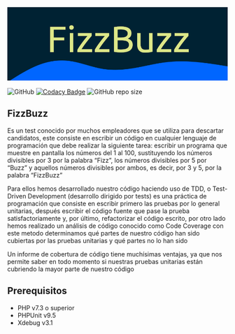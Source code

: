<img alt="Codacy branch coverage" src="image/fizzbuzz.png">

![GitHub](https://img.shields.io/github/license/aagamezl/static-site-generator) 
[![Codacy Badge](https://app.codacy.com/project/badge/Coverage/bba01436c0c04e9296748f93c56ef57c)](https://www.codacy.com/gh/Kenriquez/kata-fizzbuzz/dashboard?utm_source=github.com&utm_medium=referral&utm_content=Kenriquez/kata-fizzbuzz&utm_campaign=Badge_Coverage)
<img alt="GitHub repo size" src="https://img.shields.io/github/repo-size/Kenriquez/kata-fizzbuzz?label=Repo%20Size">

## FizzBuzz
Es un test conocido por muchos empleadores que se utiliza para descartar candidatos, este consiste en escribir un código en cualquier lenguaje de programación que debe realizar la siguiente tarea: escribir un programa que muestre en pantalla los números del 1 al 100, sustituyendo los números divisibles por 3 por la palabra “Fizz”, los números divisibles por 5 por “Buzz” y aquellos números divisibles por ambos, es decir, por 3 y 5, por la palabra “FizzBuzz”

Para ellos hemos desarrollado nuestro código haciendo uso de TDD, o Test-Driven Development (desarrollo dirigido por tests) es una práctica de programación que consiste en escribir primero las pruebas por lo general unitarias, después escribir el código fuente que pase la prueba satisfactoriamente y, por último, refactorizar el código escrito, por otro lado hemos realizado un análisis de código conocido como Code Coverage con este metodo determinamos qué partes de nuestro código han sido cubiertas por las pruebas unitarias y qué partes no lo han sido

Un informe de cobertura de código tiene muchísimas ventajas, ya que nos permite saber en todo momento si nuestras pruebas unitarias están cubriendo la mayor parte de nuestro código

## Prerequisitos
- PHP v7.3 o superior
- PHPUnit v9.5
- Xdebug v3.1

